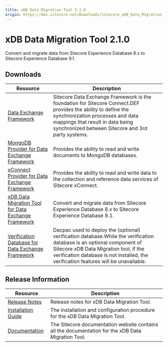 ```yaml
---
title: xDB Data Migration Tool 2.1.0
origin: https://dev.sitecore.net/Downloads/Sitecore_xDB_Data_Migration_Tool/2x/xDB_Data_Migration_Tool_210
---
```


# xDB Data Migration Tool 2.1.0

Convert and migrate data from Sitecore Experience Database 8.x to Sitecore Experience Database 9.1.

## Downloads

 | Resource | Description |
 | --- | --- |
 | [Data Exchange Framework](https://sitecoredev.azureedge.net/~/media/392EB4BDDB334166BECEABC985B625C0.ashx?date=20181127T132330) | Sitecore Data Exchange Framework is the foundation for Sitecore Connect.DEF provides the ability to define the synchronization processes and data mappings that result in data being synchronized between Sitecore and 3rd party systems. |
 | [MongoDB Provider for Data Exchange Framework](https://sitecoredev.azureedge.net/~/media/2BFDF752EE814076966F4F37E7918A0A.ashx?date=20181127T132330) | Provides the ability to read and write documents to MongoDB databases. |
 | [xConnect Provider for Data Exchange Framework](https://sitecoredev.azureedge.net/~/media/B04EC1CAFF3747C4B578AD7A9EC78BE7.ashx?date=20181127T132330) | Provides the ability to read and write data to the collection and reference data services of Sitecore xConnect. |
 | [xDB Data Migration Tool for Data Exchange Framework](https://sitecoredev.azureedge.net/~/media/65EEADD46D6F4ED980B51EDE11447FDC.ashx?date=20181127T132331) | Convert and migrate data from Sitecore Experience Database 8.x to Sitecore Experience Database 9.1. |
 | [Verification Database for Data Exchange Framework](https://sitecoredev.azureedge.net/~/media/12E014AAA73A4DBB818C2FBDCAD9AD11.ashx?date=20181127T133756) | Dacpac used to deploy the (optional) verification database.While the verification database is an optional component of Sitecore xDB Data Migration tool, if the verification database is not installed, the verification features will be unavailable. |

## Release Information

 | Resource | Description |
 | --- | --- |
 | [Release Notes](/downloads/Sitecore%20xDB%20Data%20Migration%20Tool/2x/xDB%20Data%20Migration%20Tool%20210/Release%20Notes) | Release notes for xDB Data Migration Tool. |
 | [Installation Guide](https://sitecoredev.azureedge.net/~/media/3098ADAA80444031A9E1D938A212C67A.ashx?date=20191101T135242) | The installation and configuration procedure for the xDB Data Migration Tool. |
 | [Documentation](https://doc.sitecore.com/developers/dmt/21/xdb-data-migration-tool/en/index-en.html) | The Sitecore documentation website contains all the documentation for the xDB Data Migration Tool. |